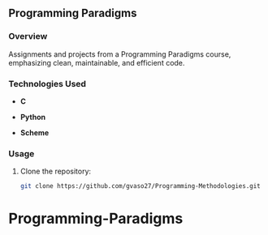 ## Programming Paradigms

### Overview

Assignments and projects from a Programming Paradigms course, emphasizing clean, maintainable, and efficient code.

### Technologies Used

- **C**

- **Python**

- **Scheme**

### Usage

1. Clone the repository:
   ```bash
   git clone https://github.com/gvaso27/Programming-Methodologies.git
   ```
# Programming-Paradigms
